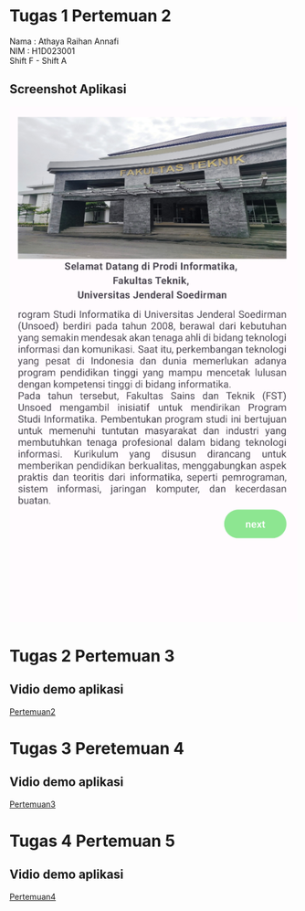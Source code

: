 # Tugas 1 Pertemuan 2

Nama  : Athaya Raihan Annafi <br>
NIM   : H1D023001 <br>
Shift F - Shift A

## Screenshot Aplikasi
![Pertemuan1](screenshot/Pertemuan1.png)

# Tugas 2 Pertemuan 3
## Vidio demo aplikasi 
[Pertemuan2](screenshot/Pertemuan2.gif)


# Tugas 3 Peretemuan 4
## Vidio demo aplikasi
[Pertemuan3](screenshot/Pertemuan3.gif)

# Tugas 4 Pertemuan 5
## Vidio demo aplikasi
[Pertemuan4](screenshot/Pertemuan4.gif)
